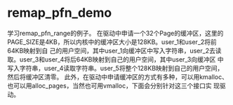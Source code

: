 # remap_pfn_demo

学习remap_pfn_range的例子。
    在驱动中申请一个32个Page的缓冲区，这里的PAGE_SIZE是4KB，所以内核中的缓冲区大小是128KB。user_1和user_2将前64KB映射到自
己的用户空间，其中user_1向缓冲区中写入字符串，user_2去读取。user_3和user_4将后64KB映射到自己的用户空间，其中user_3向缓冲区
中写入字符串，user_4读取字符串。user_5将整个128KB映射到自己的用户空间，然后将缓冲区清零。
    此外，在驱动中申请缓冲区的方式有多种，可以用kmalloc、也可以用alloc_pages，当然也可用vmalloc，下面会分别针对这三个接口实
现驱动。
